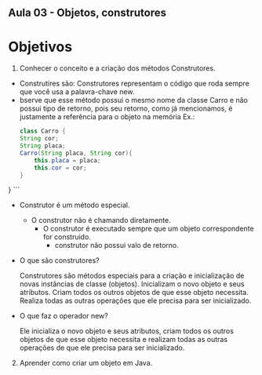 ## Aula 03 - Objetos, construtores 

# Objetivos

1.  Conhecer o conceito e a criação dos métodos Construtores.
- Construtires são: Construtores representam o código que roda sempre que você usa a palavra-chave new.
- bserve que esse método possui o mesmo nome da classe Carro e não possui tipo de retorno, pois seu retorno, como já mencionamos, é justamente a referência para o objeto na memória
    Ex.: 
    ```java
    class Carro {		
	String cor;
	String placa;
	Carro(String placa, String cor){
		this.placa = placa;
		this.cor = cor;
	}

}
    ```
  - Construtor é um método especial.
    - O construtor não é chamando diretamente.
        - O construtor é executado sempre que um objeto correspondente for construido.
            - construtor não possui valo de retorno.


            

- O que são construtores?

    Construtores são métodos especiais para a criação e inicialização de novas instâncias de classe (objetos).
    Inicializam o novo objeto e seus atributos.
    Criam todos os outros objetos de que esse objeto necessita.
    Realiza todas as outras operações que ele precisa para ser inicializado.

- O que faz o operador new?

    Ele inicializa o novo objeto e seus atributos, criam todos os outros objetos de que esse objeto necessita e realizam todas as outras operações de que ele precisa para ser inicializado.



2. Aprender como criar um objeto em Java.

